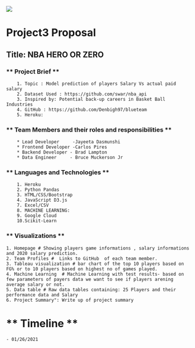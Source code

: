 ![](https://cdn.nba.net/nba-drupal-prod/2020-04/Video_T1_Hero_TopVideo.jpg)


# **Project3 Proposal**



## **Title**: NBA HERO OR ZERO


### ** Project Brief **

        1. Topic : Model prediction of players Salary Vs actual paid salary
        2. Dataset Used : https://github.com/swar/nba_api
        3. Inspired by: Potential back-up careers in Basket Ball Industries 
        4. GitHub : https://github.com/Denbigh97/blueteam
        5. Heroku: 




       

### ** Team Members and their roles and responsibilities **
 
        * Lead Developer     -Jayeeta Dasmunshi
        * Frontend Developer -Carlos Pires
        * Backend Developer - Brad Lampton
        * Data Engineer     - Bruce Muckerson Jr

        

###  ** Languages and Technologies  **

        1. Heroku
        2. Python Pandas
        3. HTML/CSS/Bootstrap
        4. JavaScript D3.js
        7. Excel/CSV
        8. MACHINE LEARNING:
        9. Google Cloud 
        10.Scikit-Learn



### ** Visualizations **

    1. Homepage # Showing players game informations , salary informations and 2020 salary prediction.
    2. Team Profiles #  Links to GitHub  of each team member.
    3. Tableau visualization # bar chart of the top 10 players based on FG% or to 10 players based on highest no of games played.
    4. Machine Learning  # Machine Learning with test results- based on few parameters of payers data we want to see if players arening average salary or not.
    5. Data table # Raw data tables containing: 25 Players and their performance data and Salary
    6. Project Summary": Write up of project summary
        




# ** Timeline **

    - 01/26/2021